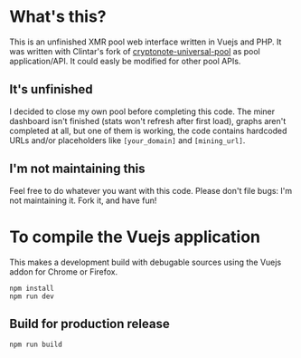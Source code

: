 # What's this?

This is an unfinished XMR pool web interface written in Vuejs and PHP. It was written with Clintar's fork of
[cryptonote-universal-pool](https://github.com/clintar/cryptonote-xmr-pool) as pool application/API. It could easly be
modified for other pool APIs.

## It's unfinished

I decided to close my own pool before completing this code. The miner dashboard isn't finished (stats won't refresh
after first load), graphs aren't completed at all, but one of them is working, the code contains hardcoded URLs and/or
placeholders like `[your_domain]` and `[mining_url]`.

## I'm not maintaining this

Feel free to do whatever you want with this code. Please don't file bugs: I'm not maintaining it. Fork it, and have
fun!


# To compile the Vuejs application

This makes a development build with debugable sources using the Vuejs addon for Chrome or Firefox.

```
npm install
npm run dev
```

## Build for production release

```
npm run build
```